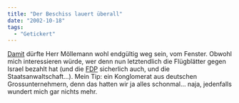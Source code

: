 ```yaml
---
title: "Der Beschiss lauert überall"
date: "2002-10-18"
tags:
  - "Getickert"
---
```


[Damit](https://web.archive.org/web/20040330155019/http://www.faz.net/s/Rub9E7BDE69469E11D4AE7B0008C7F31E1E/Doc~EE8794A6DA2DF4C1891101563DE9FFC51~ATpl~Euptoday~Scontent.html "FAZ.NET Aktuell Politik") dürfte Herr Möllemann wohl endgültig weg sein, vom Fenster. Obwohl mich interessieren würde, wer denn nun letztendlich die Flügblätter gegen Israel bezahlt hat (und die [FDP](https://web.archive.org/web/20040330155019/http://www.fdp.de/portal/index.phtml?page_id=1221&id=630) sicherlich auch, und die Staatsanwaltschaft…). Mein Tip: ein Konglomerat aus deutschen Grossunternehmern, denn das hatten wir ja alles schonmal… naja, jedenfalls wundert mich gar nichts mehr.
